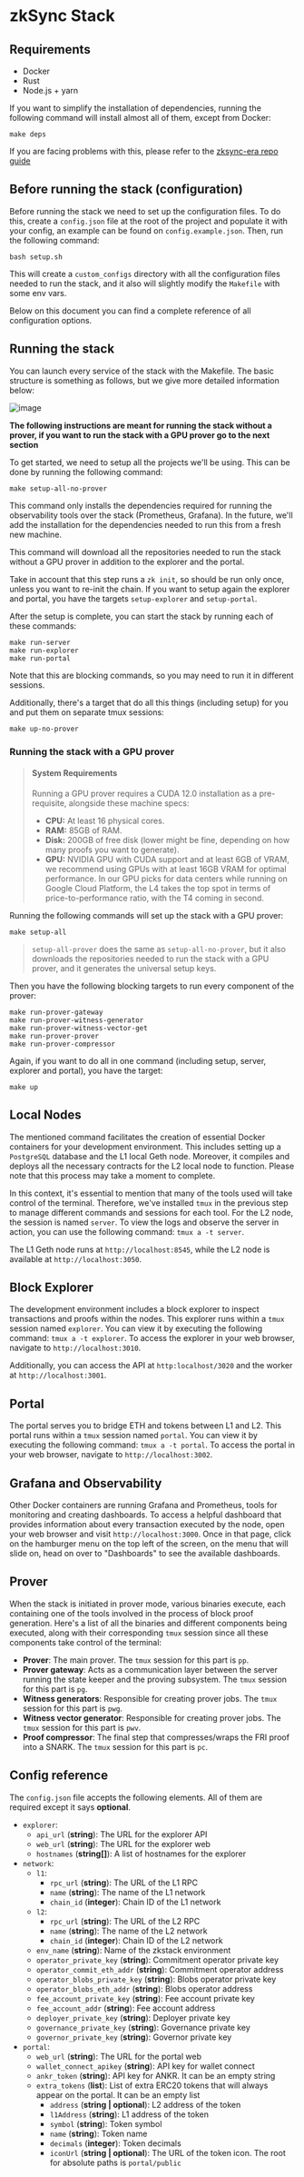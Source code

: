# zkSync Stack

## Requirements

- Docker
- Rust
- Node.js + yarn

If you want to simplify the installation of dependencies, running the following command will install almost all of them, except from Docker:

```
make deps
```

If you are facing problems with this, please refer to the [zksync-era repo guide](https://github.com/matter-labs/zksync-era/blob/core-v24.7.0/docs/guides/setup-dev.md)

## Before running the stack (configuration)

Before running the stack we need to set up the configuration files. To do this, create a `config.json` file at the root of the project and populate it with your config, an example can be found on `config.example.json`. Then, run the following command:

```
bash setup.sh
```

This will create a `custom_configs` directory with all the configuration files needed to run the stack, and it also will slightly modify the `Makefile` with some env vars.

Below on this document you can find a complete reference of all configuration options.

## Running the stack

You can launch every service of the stack with the Makefile. The basic structure is something as follows, but we give more detailed information below:

![image](https://github.com/lambdaclass/zksync_stack/assets/30054528/2bcd8926-5719-4e46-983d-a6e135e7305b)

**The following instructions are meant for running the stack without a prover, if you want to run the stack with a GPU prover go to the next section**

To get started, we need to setup all the projects we'll be using. This can be done by running the following command:

```
make setup-all-no-prover
```

This command only installs the dependencies required for running the observability tools over the stack (Prometheus, Grafana). In the future, we'll add the installation for the dependencies needed to run this from a fresh new machine.

This command will download all the repositories needed to run the stack without a GPU prover in addition to the explorer and the portal.

Take in account that this step runs a `zk init`, so should be run only once, unless you want to re-init the chain. If you want to setup again the explorer and portal, you have the targets `setup-explorer` and `setup-portal`.

After the setup is complete, you can start the stack by running each of these commands:

```
make run-server
make run-explorer
make run-portal
```

Note that this are blocking commands, so you may need to run it in different sessions.

Additionally, there's a target that do all this things (including setup) for you and put them on separate tmux sessions: 

```
make up-no-prover
```

### Running the stack with a GPU prover

> #### System Requirements
>
> Running a GPU prover requires a CUDA 12.0 installation as a pre-requisite, alongside these machine specs:
>
> - **CPU:** At least 16 physical cores.
> - **RAM:** 85GB of RAM.
> - **Disk:** 200GB of free disk (lower might be fine, depending on how many proofs you want to generate).
>- **GPU:** NVIDIA GPU with CUDA support and at least 6GB of VRAM, we recommend using GPUs with at least 16GB VRAM for optimal performance. In our GPU picks for data centers while running on Google Cloud Platform, the L4 takes the top spot in terms of price-to-performance ratio, with the T4 coming in second.

Running the following commands will set up the stack with a GPU prover:

```
make setup-all
```

> `setup-all-prover` does the same as `setup-all-no-prover`, but it also downloads the repositories needed to run the stack with a GPU prover, and it generates the universal setup keys.

Then you have the following blocking targets to run every component of the prover:

```
make run-prover-gateway
make run-prover-witness-generator
make run-prover-witness-vector-get
make run-prover-prover
make run-prover-compressor
```

Again, if you want to do all in one command (including setup, server, explorer and portal), you have the target:

```
make up
```

## Local Nodes

The mentioned command facilitates the creation of essential Docker containers for your development environment. This includes setting up a `PostgreSQL` database and the L1 local Geth node. Moreover, it compiles and deploys all the necessary contracts for the L2 local node to function. Please note that this process may take a moment to complete.

In this context, it's essential to mention that many of the tools used will take control of the terminal. Therefore, we've installed `tmux` in the previous step to manage different commands and sessions for each tool. For the L2 node, the session is named `server`. To view the logs and observe the server in action, you can use the following command: `tmux a -t server`.

The L1 Geth node runs at `http://localhost:8545`, while the L2 node is available at `http://localhost:3050`.

## Block Explorer

The development environment includes a block explorer to inspect transactions and proofs within the nodes. This explorer runs within a `tmux` session named `explorer`. You can view it by executing the following command: `tmux a -t explorer`. To access the explorer in your web browser, navigate to `http://localhost:3010`.

Additionally, you can access the API at `http:localhost/3020` and the worker at `http://localhost:3001`.

## Portal

The portal serves you to bridge ETH and tokens between L1 and L2. This portal runs within a `tmux` session named `portal`. You can view it by executing the following command: `tmux a -t portal`. To access the portal in your web browser, navigate to `http://localhost:3002`.

## Grafana and Observability

Other Docker containers are running Grafana and Prometheus, tools for monitoring and creating dashboards. To access a helpful dashboard that provides information about every transaction executed by the node, open your web browser and visit `http://localhost:3000`. Once in that page, click on the hamburger menu on the top left of the screen, on the menu that will slide on, head on over to "Dashboards" to see the available dashboards.

## Prover

When the stack is initiated in prover mode, various binaries execute, each containing one of the tools involved in the process of block proof generation. Here's a list of all the binaries and different components being executed, along with their corresponding `tmux` session since all these components take control of the terminal:

- **Prover**: The main prover. The `tmux` session for this part is `pp`.
- **Prover gateway**: Acts as a communication layer between the server running the state keeper and the proving subsystem. The `tmux` session for this part is `pg`.
- **Witness generators**: Responsible for creating prover jobs. The `tmux` session for this part is `pwg`.
- **Witness vector generator**: Responsible for creating prover jobs. The `tmux` session for this part is `pwv`.
- **Proof compressor**: The final step that compresses/wraps the FRI proof into a SNARK. The `tmux` session for this part is `pc`.

## Config reference

The `config.json` file accepts the following elements. All of them are required except it says **optional**.

- `explorer`:
    - `api_url` (**string**): The URL for the explorer API
    - `web_url` (**string**): The URL for the explorer web
    - `hostnames` (**string[]**): A list of hostnames for the explorer
- `network`:
    - `l1`:
        - `rpc_url` (**string**): The URL of the L1 RPC
        - `name` (**string**): The name of the L1 network
        - `chain_id` (**integer**): Chain ID of the L1 network
    - `l2`:
        - `rpc_url` (**string**): The URL of the L2 RPC
        - `name` (**string**): The name of the L2 network
        - `chain_id` (**integer**): Chain ID of the L2 network
    - `env_name` (**string**): Name of the zkstack environment
    - `operator_private_key` (**string**): Commitment operator private key
    - `operator_commit_eth_addr` (**string**): Commitment operator address
    - `operator_blobs_private_key` (**string**): Blobs operator private key
    - `operator_blobs_eth_addr` (**string**): Blobs operator address
    - `fee_account_private_key` (**string**): Fee account private key
    - `fee_account_addr` (**string**): Fee account address
    - `deployer_private_key` (**string**): Deployer private key
    - `governance_private_key` (**string**): Governance private key
    - `governor_private_key` (**string**): Governor private key
- `portal`:
    - `web_url` (**string**): The URL for the portal web
    - `wallet_connect_apikey` (**string**): API key for wallet connect
    - `ankr_token` (**string**): API key for ANKR. It can be an empty string
    - `extra_tokens` (**list**): List of extra ERC20 tokens that will always appear on the portal. It can be an empty list
        - `address` (**string | optional**): L2 address of the token
        - `l1Address` (**string**): L1 address of the token
        - `symbol` (**string**): Token symbol
        - `name` (**string**): Token name
        - `decimals` (**integer**): Token decimals
        - `iconUrl` (**string | optional**): The URL of the token icon. The root for absolute paths is `portal/public`
